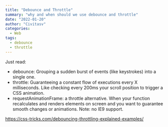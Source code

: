 ```yaml
---
title: "Debounce and Throttle"
summary: "why and when should we use debounce and throttle"
date: "2022-01-20"
author: "Civitasv"
categories:
  - Web
tags:
  - debounce
  - throttle
---
```


Just read:

- debounce: Grouping a sudden burst of events (like keystrokes) into a single one.
- throttle: Guaranteeing a constant flow of executions every X milliseconds. Like checking every 200ms your scroll position to trigger a CSS animation.
- requestAnimationFrame: a throttle alternative. When your function recalculates and renders elements on screen and you want to guarantee smooth changes or animations. Note: no IE9 support.

https://css-tricks.com/debouncing-throttling-explained-examples/
